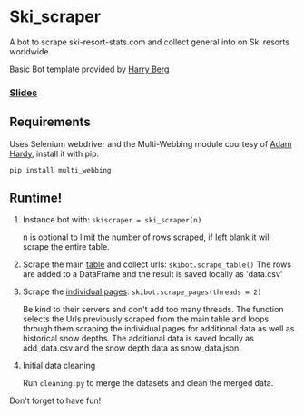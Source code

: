 # Ski_scraper
A bot to scrape ski-resort-stats.com and collect general info on Ski resorts worldwide.

Basic Bot template provided by [Harry Berg](https://github.com/life-efficient)

### [Slides](https://docs.google.com/presentation/d/e/2PACX-1vQA7km-j80KlXnk8nVqt188-UtyE2JtfAldBx_OQleCZKSDMqtk7mzoe5-6wFAJ4xMzukylb2_Pb0Za/pub?start=true&loop=false&delayms=5000)

## Requirements

Uses Selenium webdriver and the Multi-Webbing module courtesy of [Adam Hardy](https://github.com/adhardy), install it with pip:

`pip install multi_webbing`

## Runtime!

1. Instance bot with:  `skiscraper = ski_scraper(n)`

    n is optional to limit the number of rows scraped, if left blank it will scrape the entire table.

2. Scrape the main [table](https://ski-resort-stats.com/find-ski-resort/) and collect urls:
    `skibot.scrape_table()`
    The rows are added to a DataFrame and the result is saved locally as 'data.csv'

3. Scrape the [individual pages](https://ski-resort-stats.com/Hemsedal/):
    `skibot.scrape_pages(threads = 2)`
    
    Be kind to their servers and don't add too many threads.
    The function selects the Urls previously scraped from the main table and loops through them scraping the individual pages for additional data as well as historical snow depths.
    The additional data is saved locally as add_data.csv and the snow depth data as snow_data.json.

4. Initial data cleaning 

    Run `cleaning.py` to merge the datasets and clean the merged data. 

Don't forget to have fun!